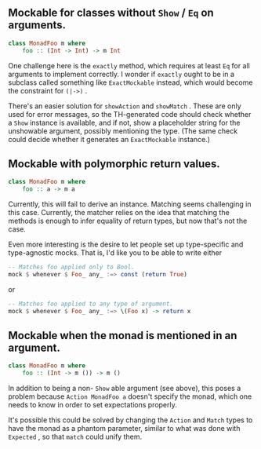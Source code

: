 ## Mockable for classes without `Show` / `Eq` on arguments.

``` haskell
class MonadFoo m where
    foo :: (Int -> Int) -> m Int
```

One challenge here is the `exactly` method, which requires at least `Eq` for all
arguments to implement correctly.  I wonder if `exactly` ought to be in a
subclass called something like `ExactMockable` instead, which would become the
constraint for `(|->)` .

There's an easier solution for `showAction` and `showMatch` .  These are only
used for error messages, so the TH-generated code should check whether a `Show`
instance is available, and if not, show a placeholder string for the unshowable
argument, possibly mentioning the type.  (The same check could decide whether it
generates an `ExactMockable` instance.)

## Mockable with polymorphic return values.

``` haskell
class MonadFoo m where
    foo :: a -> m a
```

Currently, this will fail to derive an instance.  Matching seems challenging in
this case.  Currently, the matcher relies on the idea that matching the methods
is enough to infer equality of return types, but now that's not the case.

Even more interesting is the desire to let people set up type-specific and
type-agnostic mocks.  That is, I'd like you to be able to write either

``` haskell
-- Matches foo applied only to Bool.
mock $ whenever $ Foo_ any_ :=> const (return True)
```

or

``` haskell
-- Matches foo applied to any type of argument.
mock $ whenever $ Foo_ any_ :=> \(Foo x) -> return x
```

## Mockable when the monad is mentioned in an argument.

``` haskell
class MonadFoo m where
    foo :: (Int -> m ()) -> m ()
```

In addition to being a non- `Show` able argument (see above), this poses a
problem because `Action MonadFoo a` doesn't specify the monad, which one needs
to know in order to set expectations properly.

It's possible this could be solved by changing the `Action` and `Match` types
to have the monad as a phantom parameter, similar to what was done with
`Expected` , so that `match` could unify them.
